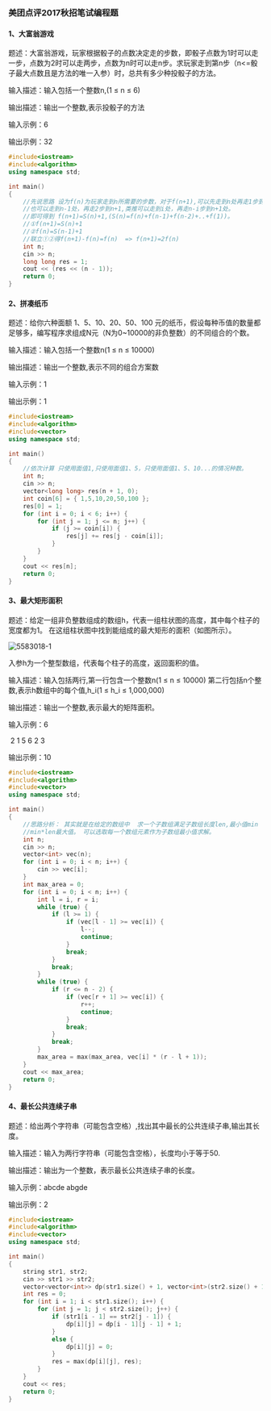 ### **美团点评2017秋招笔试编程题**

#### **1、大富翁游戏**

题述：大富翁游戏，玩家根据骰子的点数决定走的步数，即骰子点数为1时可以走一步，点数为2时可以走两步，点数为n时可以走n步。求玩家走到第n步（n<=骰子最大点数且是方法的唯一入参）时，总共有多少种投骰子的方法。

输入描述：输入包括一个整数n,(1 ≤ n ≤ 6)

输出描述：输出一个整数,表示投骰子的方法

输入示例：6

输出示例：32

```c++
#include<iostream>
#include<algorithm>
using namespace std;

int main()      
{
	//先说思路 设为f(n)为玩家走到n所需要的步数，对于f(n+1),可以先走到n处再走1步到达n+1,
	//也可以走到n-1处，再走2步到n+1,类推可以走到i处，再走n-i步到n+1处。
	//即可得到 f(n+1)=S(n)+1,(S(n)=f(n)+f(n-1)+f(n-2)+..+f(1))。
	//①f(n+1)=S(n)+1					
	//②f(n)=S(n-1)+1
	//联立①②得f(n+1)-f(n)=f(n)  => f(n+1)=2f(n)
	int n;
	cin >> n;
	long long res = 1;
	cout << (res << (n - 1));
	return 0;
}
```

#### **2、拼凑纸币**

题述：给你六种面额 1、5、10、20、50、100 元的纸币，假设每种币值的数量都足够多，编写程序求组成N元（N为0~10000的非负整数）的不同组合的个数。

输入描述：输入包括一个整数n(1 ≤ n ≤ 10000)

输出描述：输出一个整数,表示不同的组合方案数

输入示例：1

输出示例：1

```c++
#include<iostream>
#include<algorithm>
#include<vector>
using namespace std;

int main()      
{
	//依次计算 只使用面值1,只使用面值1、5，只使用面值1、5、10...的情况种数。
	int n;
	cin >> n;
	vector<long long> res(n + 1, 0);
	int coin[6] = { 1,5,10,20,50,100 };
	res[0] = 1;
	for (int i = 0; i < 6; i++) {
		for (int j = 1; j <= n; j++) {
			if (j >= coin[i]) {
				res[j] += res[j - coin[i]];
			}
		}
	}
	cout << res[n];
	return 0;
}
```

#### **3、最大矩形面积**

题述：给定一组非负整数组成的数组h，代表一组柱状图的高度，其中每个柱子的宽度都为1。 在这组柱状图中找到能组成的最大矩形的面积（如图所示）。

![5583018-1](https://github.com/xingwy/Hugging-Algorithm/blob/master/images/5583018-1.png)

入参h为一个整型数组，代表每个柱子的高度，返回面积的值。

输入描述：输入包括两行,第一行包含一个整数n(1 ≤ n ≤ 10000) 第二行包括n个整数,表示h数组中的每个值,h_i(1 ≤ h_i ≤ 1,000,000)

输出描述：输出一个整数,表示最大的矩阵面积。

输入示例：6 

​		   2 1 5 6 2 3

输出示例：10

```c++
#include<iostream>
#include<algorithm>
#include<vector>
using namespace std;

int main()      
{
	//思路分析： 其实就是在给定的数组中  求一个子数组满足子数组长度len,最小值min
	//min*len最大值。 可以选取每一个数组元素作为子数组最小值求解。
	int n;
	cin >> n;
	vector<int> vec(n);
	for (int i = 0; i < n; i++) {
		cin >> vec[i];
	}
	int max_area = 0;
	for (int i = 0; i < n; i++) {
		int l = i, r = i;
		while (true) {
			if (l >= 1) {
				if (vec[l - 1] >= vec[i]) {
					l--;
					continue;
				}
				break;
			}
			break;
		}
		while (true) {
			if (r <= n - 2) {
				if (vec[r + 1] >= vec[i]) {
					r++;
					continue;
				}
				break;
			}
			break;
		}
		max_area = max(max_area, vec[i] * (r - l + 1));
	}
	cout << max_area;
	return 0;
}
```

#### **4、最长公共连续子串**

题述：给出两个字符串（可能包含空格）,找出其中最长的公共连续子串,输出其长度。

输入描述：输入为两行字符串（可能包含空格），长度均小于等于50.

输出描述：输出为一个整数，表示最长公共连续子串的长度。

输入示例：abcde abgde

输出示例：2

```c++
#include<iostream>
#include<algorithm>
#include<vector>
using namespace std;

int main()      
{
	string str1, str2;
	cin >> str1 >> str2;
	vector<vector<int>> dp(str1.size() + 1, vector<int>(str2.size() + 1, 0));
	int res = 0;
	for (int i = 1; i < str1.size(); i++) {
		for (int j = 1; j < str2.size(); j++) {
			if (str1[i - 1] == str2[j - 1]) {
				dp[i][j] = dp[i - 1][j - 1] + 1;
			}
			else {
				dp[i][j] = 0;
			}
			res = max(dp[i][j], res);
		}
	}
	cout << res;
	return 0;
}
```

